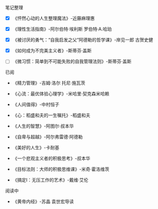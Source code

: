 笔记整理

- [x] 《怦然心动的人生整理魔法》-近藤麻理惠

- [x] 《理性生活指南》-阿尔伯特·埃利斯 罗伯特·A.哈珀

- [x] 《被讨厌的勇气：“自我启发之父”阿德勒的哲学课》-岸见一郎 古贺史健

- [x] 《如何成为不完美主义者》-斯蒂芬·盖斯

- [ ] 《微习惯：简单到不可能失败的自我管理法则》-斯蒂芬·盖斯

  

已阅

- 《精力管理》-吉姆·洛尔 托尼·施瓦茨

- 《心流：最优体验心理学》-米哈里·契克森米哈赖

- 《人间值得》-中村恒子

- 《心：稻盛和夫的一生嘱托》-稻盛和夫

- 《人生的智慧》-阿图尔·叔本华

- 《自卑与超越》-阿尔弗雷德·阿德勒

- 《美好的人生》-卡耐基

- 《一个悲观主义者的积极思考》-叔本华

- 《目标法则：大师的积极思维课》-米奇·霍洛维茨

- 《搞定Ⅰ：无压工作的艺术》-戴维·艾伦

  

阅读中

- 《黄帝内经》-苏晶 袁世宏导读

